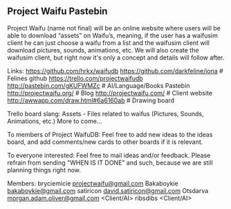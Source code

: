 Project Waifu Pastebin
-------------------------
Project Waifu (name not final) will be an online website where users will be able to download “assets” on Waifu’s, meaning, if the user has a waifusim client he can just choose a waifu from a list and the waifusim client will download pictures, sounds, animations, etc.
We will also create the waifusim client, but right now it's only a concept and details will follow after.
 
 
Links:
https://github.com/hrkx/waifudb
https://github.com/darkfeline/iona # Felines github
https://trello.com/projectwaifudb
http://pastebin.com/gKUFWMZc # AI/Language/Books Pastebin
http://projectwaifu.org/ # Blog
http://projectwaifu.com/ # Client website
http://awwapp.com/draw.html#6a6160ab # Drawing board
 
 
Trello board slang:
Assets - Files related to waifus (Pictures, Sounds, Animations, etc.)
More to come...
 
 
To members of Project WaifuDB:
Feel free to add new ideas to the ideas board, and add comments/new cards to other boards if it is relevant.
 
 
To everyone interested:
Feel free to mail ideas and/or feedback. Please refrain from sending "WHEN IS IT DONE" and such, because we are still planning things right now.
 
 
Members:
bryciemicie <projectwaifu@gmail.com> <Project Manager>
Bakaboykie <bakaboykie@gmail.com> <Database Designer>
satiricon <david.satiricon@gmail.com> <Web Developer>
Otsdarva <morgan.adam.oliver@gmail.com> <Client/AI>
ribsdibs <Client/AI>
